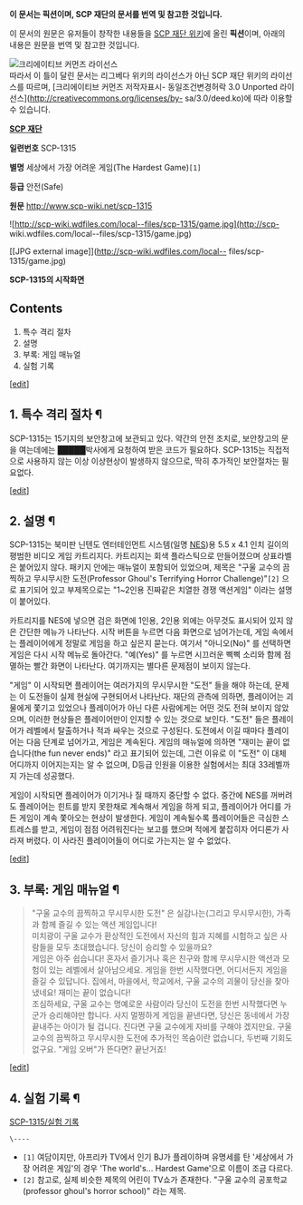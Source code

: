 **이 문서는 픽션이며, SCP 재단의 문서를 번역 및 참고한 것입니다.**  
  
이 문서의 원문은 유저들이 창작한 내용들을 [SCP 재단 위키](http://www.scp-wiki.net/)에 올린 **픽션**이며,
아래의 내용은 원문을 번역 및 참고한 것입니다.  
  
![크리에이티브 커먼즈 라이선스](http://i.creativecommons.org/l/by-sa/3.0/88x31.png)  
따라서 이 틀이 달린 문서는 리그베다 위키의 라이선스가 아닌 SCP 재단 위키의 라이선스를 따르며, [크리에이티브 커먼즈 저작자표시-
동일조건변경허락 3.0 Unported 라이선스](http://creativecommons.org/licenses/by-
sa/3.0/deed.ko)에 따라 이용할 수 있습니다.

  

**[SCP 재단](SCP%20%EC%9E%AC%EB%8B%A8.md)**

**일련번호**
SCP-1315

**별명**
세상에서 가장 어려운 게임(The Hardest Game)`[1]`

**등급**
안전(Safe)

**원문**
<http://www.scp-wiki.net/scp-1315>

  

![http://scp-wiki.wdfiles.com/local--files/scp-1315/game.jpg](http://scp-
wiki.wdfiles.com/local--files/scp-1315/game.jpg)

[[JPG external image]](http://scp-wiki.wdfiles.com/local--
files/scp-1315/game.jpg)

**SCP-1315의 시작화면**
  

## Contents

    

1. 특수 격리 절차 
2. 설명 
3. 부록: 게임 매뉴얼 
4. 실험 기록 

[[edit](http://rigvedawiki.net/r1/wiki.php/SCP-1315?action=edit&section=1)]

## 1. 특수 격리 절차 ¶

SCP-1315는 15기지의 보안창고에 보관되고 있다. 약간의 안전 조치로, 보안창고의 문을 여는데에는 █████박사에게 요청하여 받은
코드가 필요하다. SCP-1315는 직접적으로 사용하지 않는 이상 이상현상이 발생하지 않으므로, 딱히 추가적인 보안절차는 필요없다.

  

[[edit](http://rigvedawiki.net/r1/wiki.php/SCP-1315?action=edit&section=2)]

## 2. 설명 ¶

SCP-1315는 북미판 닌텐도 엔터테인먼트 시스템(일명 [NES](NES.md))용 5.5 x 4.1 인치 길이의 평범한 비디오 게임
카트리지다. 카트리지는 회색 플라스틱으로 만들어졌으며 상표라벨은 붙어있지 않다. 패키지 안에는 매뉴얼이 포함되어 있었으며, 제목은 "구울
교수의 끔찍하고 무시무시한 도전(Professor Ghoul's Terrifying Horror Challenge)"`[2]` 으로 표기되어
있고 부제목으로는 "1~2인용 진짜같은 치열한 경쟁 액션게임" 이라는 설명이 붙어있다.

  

카트리지를 NES에 넣으면 검은 화면에 1인용, 2인용 외에는 아무것도 표시되어 있지 않은 간단한 메뉴가 나타난다. 시작 버튼을 누르면 다음
화면으로 넘어가는데, 게임 속에서는 플레이어에게 정말로 게임을 하고 싶은지 묻는다. 여기서 "아니오(No)" 를 선택하면 게임은 다시 시작
메뉴로 돌아간다. "예(Yes)" 를 누르면 시끄러운 삑삑 소리와 함께 점멸하는 빨간 화면이 나타난다. 여기까지는 별다른 문제점이 보이지
않는다.

  

"게임" 이 시작되면 플레이어는 여러가지의 무시무시한 "도전" 들을 해야 하는데, 문제는 이 도전들이 실제 현실에 구현되어서 나타난다.
재단의 관측에 의하면, 플레이어는 괴물에게 쫓기고 있었으나 플레이어가 아닌 다른 사람에게는 어떤 것도 전혀 보이지 않았으며, 이러한 현상들은
플레이어만이 인지할 수 있는 것으로 보인다. "도전" 들은 플레이어가 레벨에서 탈출하거나 적과 싸우는 것으로 구성된다. 도전에서 이길 때마다
플레이어는 다음 단계로 넘어가고, 게임은 계속된다. 게임의 매뉴얼에 의하면 "재미는 끝이 없습니다(the fun never ends)" 라고
표기되어 있는데, 그런 이유로 이 "도전" 이 대체 어디까지 이어지는지는 알 수 없으며, D등급 인원을 이용한 실험에서는 최대 33레벨까지
가는데 성공했다.

  

게임이 시작되면 플레이어가 이기거나 질 때까지 중단할 수 없다. 중간에 NES를 꺼버려도 플레이어는 힌트를 받지 못한채로 계속해서 게임을
하게 되고, 플레이어가 어디를 가든 게임이 계속 쫓아오는 현상이 발생한다. 게임이 계속될수록 플레이어들은 극심한 스트레스를 받고, 게임이
점점 어려워진다는 보고를 했으며 적에게 붙잡히자 어디론가 사라져 버렸다. 이 사라진 플레이어들이 어디로 가는지는 알 수 없었다.

  
  

[[edit](http://rigvedawiki.net/r1/wiki.php/SCP-1315?action=edit&section=3)]

## 3. 부록: 게임 매뉴얼 ¶

> "구울 교수의 끔찍하고 무시무시한 도전" 은 실감나는(그리고 무시무시한), 가족과 함께 즐길 수 있는 액션 게임입니다!  
미치광이 구울 교수가 환상적인 도전에서 자신의 힘과 지혜를 시험하고 싶은 사람들을 모두 초대했습니다. 당신이 승리할 수 있을까요?  
게임은 아주 쉽습니다! 혼자서 즐기거나 혹은 친구와 함께 무시무시한 액션과 모험이 있는 레벨에서 살아남으세요. 게임을 한번 시작했다면,
어디서든지 게임을 즐길 수 있답니다. 집에서, 마을에서, 학교에서, 구울 교수의 괴물이 당신을 찾아냈네요! 재미는 끝이 없습니다!  
조심하세요, 구울 교수는 명예로운 사람이라 당신이 도전을 한번 시작했다면 누군가 승리해야만 합니다. 사지 멀쩡하게 게임을 끝낸다면, 당신은
동네에서 가장 끝내주는 아이가 될 겁니다. 진다면 구울 교수에게 자비를 구해야 겠지만요. 구울 교수의 끔찍하고 무시무시한 도전에 추가적인
목숨이란 없습니다, 두번째 기회도 없구요. "게임 오버"가 뜬다면? 끝난거죠!

  

[[edit](http://rigvedawiki.net/r1/wiki.php/SCP-1315?action=edit&section=4)]

## 4. 실험 기록 ¶

[SCP-1315/실험 기록](SCP-1315/%EC%8B%A4%ED%97%98%20%EA%B8%B0%EB%A1%9D.md)

  

`\----`

  * `[1]` 여담이지만, 아프리카 TV에서 인기 BJ가 플레이하며 유명세를 탄 '세상에서 가장 어려운 게임'의 경우 'The world's… Hardest Game'으로 이름이 조금 다르다.
  * `[2]` 참고로, 실제 비슷한 제목의 어린이 TV쇼가 존재한다. "구울 교수의 공포학교(professor ghoul's horror school)" 라는 제목.

